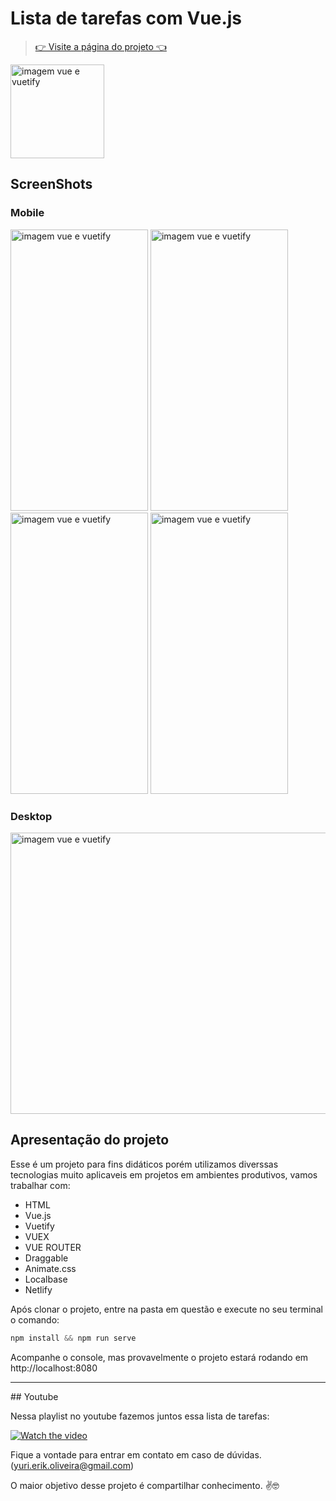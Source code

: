 # Lista de tarefas com Vue.js

> [👉 Visite a página do projeto 👈](https://aula-vue-todo.netlify.app/)

<img src="https://user-images.githubusercontent.com/44410208/127399567-ee45cb10-9296-4f1d-bb30-da736c748972.png" alt="imagem vue e vuetify" height="150" />

## ScreenShots
### Mobile
<div>
  <img src="https://user-images.githubusercontent.com/44410208/132055630-34093bbd-e25a-4607-97b4-1e2e3f0a8166.png" alt="imagem vue e vuetify" width="220" height="450" />
<img src="https://user-images.githubusercontent.com/44410208/132055841-8c17f004-abd6-4408-aa69-49e7c1822e45.png" alt="imagem vue e vuetify" width="220" height="450" />
<img src="https://user-images.githubusercontent.com/44410208/132056946-98b3f944-4b00-4009-9870-ac265b399804.png" alt="imagem vue e vuetify" width="220" height="450" />
<img src="https://user-images.githubusercontent.com/44410208/132055834-2b0d6bdf-a4bb-4406-b428-8859a5cd87e2.png" alt="imagem vue e vuetify" width="220" height="450" />
</div>

### Desktop
<img src="https://user-images.githubusercontent.com/44410208/132057176-8fb917fa-ec78-4d58-b259-7b0b885affd9.png" alt="imagem vue e vuetify" width="890" height="450" />


## Apresentação do projeto
Esse é um projeto para fins didáticos porém utilizamos diverssas tecnologias muito aplicaveis em projetos em ambientes produtivos, vamos trabalhar com:

- HTML
- Vue.js
- Vuetify
- VUEX
- VUE ROUTER
- Draggable
- Animate.css
- Localbase
- Netlify

Após clonar o projeto, entre na pasta em questão e execute no seu terminal o comando:
~~~javascript
npm install && npm run serve
~~~
Acompanhe o console, mas provavelmente o projeto estará rodando em http://localhost:8080

<hr>
## Youtube

Nessa playlist no youtube fazemos juntos essa lista de tarefas:

[![Watch the video](https://user-images.githubusercontent.com/44410208/127400712-2850ba05-ddaa-42ba-ab00-2ac625b168ec.png)](https://youtu.be/fL2BAYzCIZs)

Fique a vontade para entrar em contato em caso de dúvidas. (yuri.erik.oliveira@gmail.com)

O maior objetivo desse projeto é compartilhar conhecimento. ✌️🤓
